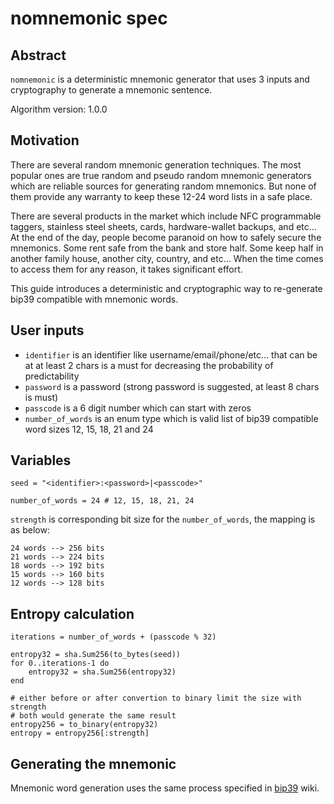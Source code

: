 # nomnemonic spec

## Abstract

`nomnemonic` is a deterministic mnemonic generator that uses 3 inputs and cryptography to generate a mnemonic sentence.

Algorithm version: 1.0.0

## Motivation

There are several random mnemonic generation techniques. The most popular ones are true random and pseudo random mnemonic generators which are reliable sources for generating random mnemonics. But none of them provide any warranty to keep these 12-24 word lists in a safe place.

There are several products in the market which include NFC programmable taggers, stainless steel sheets, cards, hardware-wallet backups, and etc... At the end of the day, people become paranoid on how to safely secure the mnemonics. Some rent safe from the bank and store half. Some keep half in another family house, another city, country, and etc... When the time comes to access them for any reason, it takes significant effort.

This guide introduces a deterministic and cryptographic way to re-generate bip39 compatible with mnemonic words.

## User inputs

* `identifier` is an identifier like username/email/phone/etc... that can be at at least 2 chars is a must for decreasing the probability of predictability
* `password` is a password (strong password is suggested, at least 8 chars is must)
* `passcode` is a 6 digit number which can start with zeros
* `number_of_words` is an enum type which is valid list of bip39 compatible word sizes 12, 15, 18, 21 and 24

## Variables

```seed = "<identifier>:<password>|<passcode>"```

```number_of_words = 24 # 12, 15, 18, 21, 24```

`strength` is corresponding bit size for the `number_of_words`, the mapping is as below:

```
24 words --> 256 bits
21 words --> 224 bits
18 words --> 192 bits
15 words --> 160 bits
12 words --> 128 bits
```

## Entropy calculation

```
iterations = number_of_words + (passcode % 32)

entropy32 = sha.Sum256(to_bytes(seed))
for 0..iterations-1 do
    entropy32 = sha.Sum256(entropy32)
end

# either before or after convertion to binary limit the size with strength
# both would generate the same result
entropy256 = to_binary(entropy32)
entropy = entropy256[:strength]
```

## Generating the mnemonic

Mnemonic word generation uses the same process specified in [bip39](https://github.com/bitcoin/bips/blob/master/bip-0039.mediawiki#generating-the-mnemonic) wiki.
